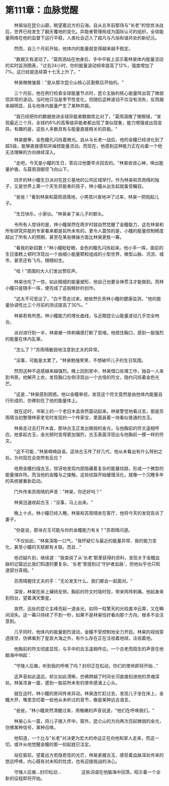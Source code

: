 # 第111章：血脉觉醒

　　林昊站在昆仑山巅，眺望着远方的云海。自从五年前那场与"长老"的惊世决战后，世界已经发生了翻天覆地的变化。异能者管理局成为国际认可的组织，全球能量网络在他的监督下运行平稳，人类社会迈入了超凡与凡俗和谐共处的新纪元。

　　然而，自三个月前开始，他体内的能量就变得越来越不稳定。

　　"数据又有波动了。"莫雨涵站在他身后，手中平板上显示着林昊体内能量流动的实时监测图表，"过去24小时，你的能量波动频率提高了12%，强度增加了7%。这已经是连续第十七天上升了。"

　　林昊微微皱眉："是从那次昆仑山核心区勘察后开始的。"

　　三个月前，他在例行检查全球能量节点时，昆仑主脉的核心能量阵出现了微弱但异常的波动。当时他只当是季节性变化，但随后这种波动不仅没有消失，反而越来越明显，且与他体内能量产生了某种共振。

　　"我已经把你的数据放进全球异能者数据库比对了，"莫雨涵推了推眼镜，"发现最近三个月，全球约6%的高等级异能者都出现了类似现象，能力增强或出现变异。有趣的是，这些人多数具有与能量直接相关的异能。"

　　林昊握拳，金色瞳孔闪烁着微光。自从与长老一战后，他的金瞳已经进化到了超S级，能够直接感知并操控能量流动。而现在，他感到这种能力正在向着一个他无法理解的方向继续深入。

　　"走吧，今天是小瞳的生日，答应过他要早点回去的。"林昊收敛心神，唤出能量护盾，与莫雨涵御空飞向山下。

　　四岁的林小瞳生日派对在昆仑基地的公共区域举行。作为林昊和苏雨晴的独子，又是世界上第一个天生异能者的孩子，林小瞳从出生起就备受瞩目。

　　"爸爸！"看到林昊和莫雨涵落地，小男孩兴奋地冲了过来，林昊一把抱起儿子。

　　"生日快乐，小家伙。"林昊亲了亲儿子的额头。

　　令所有人惊讶的是，林小瞳居然在两岁时就自然觉醒了金瞳能力，这在林昊和所有研究异能的专家看来都是前所未有的。更令人震惊的是，小瞳的能量控制精度超出了所有人的预期，甚至在某些微操方面比林昊更胜一筹。

　　"看我的新招数！"林小瞳眨眨眼，金色的瞳孔闪烁起来。他小手一挥，面前的生日蛋糕上顿时浮现出一个由细小能量颗粒组成的小型世界，微型山脉、河流、城市，甚至还有飞鸟，栩栩如生。

　　"哇！"周围的大人们发出赞叹声。

　　林昊也吃了一惊，如此精细的能量塑形，他自己也要全神贯注才能做到。而林小瞳只是随手一挥，便完成了这般精妙的创作。

　　"这太不可思议了，"白千雪走过来，她依然负责林小瞳的健康监测，"他的能量协调性比三个月前的测试提高了30%。"

　　林昊若有所思。林小瞳能力的增长曲线，与近期昆仑山能量波动几乎完全吻合。

　　派对进行到一半，林昊被一阵刺痛感打断了思绪。他捂住胸口，感到一股强烈的能量在体内乱窜。

　　"怎么了？"苏雨晴敏锐地注意到丈夫的异常。

　　"没事，可能是太累了。"林昊勉强笑笑，不想破坏儿子的生日氛围。

　　然而这种不适感越来越强烈。晚上回到家中，林昊借口处理工作，独自一人来到书房。他解开上衣，发现胸口左侧浮现出一个古怪的符文，隐约闪烁着金色光芒。

　　"这是..."林昊感到困惑。他以金瞳审视，发现这个符文竟然是由他体内能量自行形成的，仿佛刻在了他的能量体上。

　　就在这时，书架上的一个老旧木盒突然震动起来。林昊警觉地看过去，那是苏雨晴当初整理林家老宅时发现的一个传家宝，里面装着一块看似普通的古玉。

　　林昊走过去打开木盒，那块古玉正发出微弱的金光，与他胸前的符文遥相呼应。他拿起古玉，金光顿时变得更加强烈，古玉表面浮现出与他胸前一模一样的符文。

　　"这不可能..."林昊喃喃自语。这块古玉传了好几代，他从未看出有什么特别之处。为何现在会突然有反应？

　　他用金瞳扫描古玉，惊讶地发现内部隐藏着复杂的能量纹路，形成一个微型的能量储存阵。而当他的金瞳与之接触，这些纹路开始缓慢活化，就像一个沉睡多年的系统被重新启动。

　　门外传来苏雨晴的声音："林昊，你还好吗？"

　　林昊迅速收起古玉："没事，马上出来。"

　　晚上十点，林小瞳已经入睡。林昊和苏雨晴坐在客厅，他将今天的发现告诉了妻子。

　　"你是说，那块古玉可能与你的金瞳能力有关？"苏雨晴问道。

　　"不仅如此，"林昊深吸一口气，"我怀疑它与最近的能量异常、我的能力变化，甚至小瞳的天赋都有关联。而且..."

　　他迟疑片刻，继续道："我查阅了从'长老'那里获得的资料，发现关于金瞳血脉的记载远比我们知道的要复杂。'长老'曾提到过'守护者血脉'，但他似乎也只知道部分真相。"

　　苏雨晴握住丈夫的手："无论发生什么，我们都会一起面对。"

　　深夜，林昊在床上辗转反侧，胸前的符文时隐时现，带来阵阵刺痛。他起身来到阳台，望着满天繁星。

　　突然，远处的昆仑主峰亮起一道金光，如同一柱擎天的光柱直冲云霄，又在瞬间消失。这一幕只持续了不到一秒，如果不是林昊恰好看向那个方向，根本不会注意到。

　　几乎同时，他体内的能量剧烈波动，金瞳不受控制地全力开启。林昊的视线穿透夜空，仿佛看到了星辰大海之外，有什么存在正在注视着地球，注视着他。

　　他胸前的符文彻底显现，与手中的古玉遥相呼应。一个古老而陌生的声音在他脑海中响起：

　　"守陵人后裔，听到我的呼唤了吗？封印正在松动，你们的使命即将开始..."

　　这声音如此遥远，却又如此清晰，仿佛跨越了时间长河直接刻进他的灵魂深处。林昊浑身一震，感到一股前所未有的使命感涌上心头。

　　就在这时，林小瞳的房间传来异动。林昊连忙赶过去，发现儿子坐在床上，金瞳大开，嘴里念叨着一些他从未听过的音节，像是某种远古语言。

　　"爸爸，"林小瞳突然清醒过来，用稚嫩的声音说道，"他们在呼唤我们。"

　　林昊心头一震，将儿子搂入怀中。窗外，昆仑山的方向再次亮起微弱的金光，仿佛某种信号，某种召唤。

　　他知道，一个比与"长老"对决更为宏大的命运正在向他和家人走来，而这一切，或许从他觉醒金瞳的那一刻起就已注定。

　　站在窗前，望着远方若隐若现的光芒，林昊紧握古玉，感受着血脉深处传来的悠远呼唤，内心既有对未知的忧虑，也有迎接挑战的决心。

　　守陵人后裔...封印松动...
　　
　　这些词语在他脑海中回荡，昭示着一个全新的征程即将开始。 